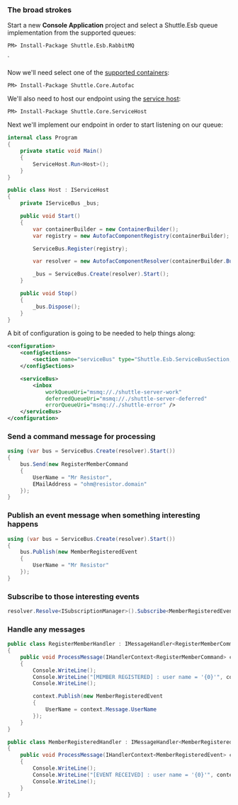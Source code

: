 ### The broad strokes

Start a new **Console Application** project and select a Shuttle.Esb queue implementation from the supported queues:

```
PM> Install-Package Shuttle.Esb.RabbitMQ
```
`

Now we'll need select one of the [supported containers](http://shuttle.github.io/shuttle-core/shuttle-core-container#supported):

```
PM> Install-Package Shuttle.Core.Autofac
```

We'll also need to host our endpoint using the [service host](http://shuttle.github.io/shuttle-core/shuttle-core-servicehost):

```
PM> Install-Package Shuttle.Core.ServiceHost
```

Next we'll implement our endpoint in order to start listening on our queue:

``` c#
internal class Program
{
	private static void Main()
	{
		ServiceHost.Run<Host>();
	}
}

public class Host : IServiceHost
{
	private IServiceBus _bus;

	public void Start()
	{
		var containerBuilder = new ContainerBuilder();
		var registry = new AutofacComponentRegistry(containerBuilder);

		ServiceBus.Register(registry);

		var resolver = new AutofacComponentResolver(containerBuilder.Build());

		_bus = ServiceBus.Create(resolver).Start();
	}

	public void Stop()
	{
		_bus.Dispose();
	}
}
```

A bit of configuration is going to be needed to help things along:

``` xml
<configuration>
	<configSections>
		<section name="serviceBus" type="Shuttle.Esb.ServiceBusSection, Shuttle.Esb"/>
	</configSections>

	<serviceBus>
		<inbox 
			workQueueUri="msmq://./shuttle-server-work" 
			deferredQueueUri="msmq://./shuttle-server-deferred" 
			errorQueueUri="msmq://./shuttle-error" />
	</serviceBus>
</configuration>
```

### Send a command message for processing

``` c#
using (var bus = ServiceBus.Create(resolver).Start())
{
	bus.Send(new RegisterMemberCommand
	{
		UserName = "Mr Resistor",
		EMailAddress = "ohm@resistor.domain"
	});
}
```

### Publish an event message when something interesting happens

``` c#
using (var bus = ServiceBus.Create(resolver).Start())
{
	bus.Publish(new MemberRegisteredEvent
	{
		UserName = "Mr Resistor"
	});
}
```

### Subscribe to those interesting events

``` c#
resolver.Resolve<ISubscriptionManager>().Subscribe<MemberRegisteredEvent>();
```

### Handle any messages

``` c#
public class RegisterMemberHandler : IMessageHandler<RegisterMemberCommand>
{
	public void ProcessMessage(IHandlerContext<RegisterMemberCommand> context)
	{
		Console.WriteLine();
		Console.WriteLine("[MEMBER REGISTERED] : user name = '{0}'", context.Message.UserName);
		Console.WriteLine();

		context.Publish(new MemberRegisteredEvent
		{
			UserName = context.Message.UserName
		});
	}
}
```

``` c#
public class MemberRegisteredHandler : IMessageHandler<MemberRegisteredEvent>
{
	public void ProcessMessage(IHandlerContext<MemberRegisteredEvent> context)
	{
		Console.WriteLine();
		Console.WriteLine("[EVENT RECEIVED] : user name = '{0}'", context.Message.UserName);
		Console.WriteLine();
	}
}
```